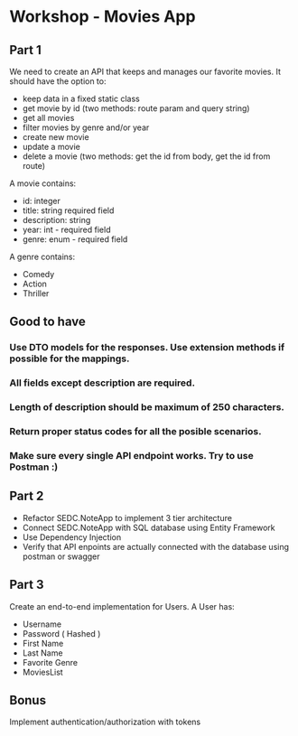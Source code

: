 # Workshop - Movies App

## Part 1
We need to create an API that keeps and manages our favorite movies. It should have the option to:

* keep data in a fixed static class
* get movie by id (two methods: route param and query string)
* get all movies 
* filter movies by genre and/or year
* create new movie
* update a movie
* delete a movie (two methods: get the id from body, get the id from route)

A movie contains:

* id: integer
* title: string required field
* description: string 
* year: int - required field
* genre: enum - required field

A genre contains:

* Comedy
* Action
* Thriller

## Good to have

### Use DTO models for the responses. Use extension methods if possible for the mappings.
### All fields except description are required. 
### Length of description should be maximum of 250 characters.
### Return proper status codes for all the posible scenarios.

### Make sure every single API endpoint works. Try to use Postman :)

## Part 2

* Refactor SEDC.NoteApp to implement 3 tier architecture
* Connect SEDC.NoteApp with SQL database using Entity Framework
* Use Dependency Injection
* Verify that API enpoints are actually connected with the database using postman or swagger

## Part 3

Create an end-to-end implementation for Users. A User has:

* Username
* Password ( Hashed )
* First Name
* Last Name
* Favorite Genre
* MoviesList

## Bonus

Implement authentication/authorization with tokens


